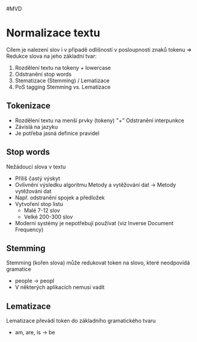 #MVD 
# Normalizace textu 
Cílem je nalezení slov i v případě odlišností v posloupnosti znaků tokenu => Redukce slova na jeho základní tvar:
1. Rozdělení textu na tokeny + lowercase 
2. Odstranění stop words 
3. Stematizace (Stemming) / Lematizace 
4. PoS tagging Stemming vs. Lematizace 

## Tokenizace 
- Rozdělení textu na menší prvky (tokeny) 
	"+" Odstranění interpunkce
- Závislá na jazyku 
- Je potřeba jasná definice pravidel

## Stop words 
Nežádoucí slova v textu 
- Příliš častý výskyt 
- Ovlivnění výsledku algoritmu 
Metody a vytěžování dat -> Metody vytěžování dat
- Např. odstranění spojek a předložek 
- Vytvoření stop listu 
	- Malé 7-12 slov 
	- Velké 200-300 slov 
- Moderní systémy je nepotřebují používat (viz Inverse Document Frequency)

## Stemming 
Stemming (kořen slova) může redukovat token na slovo, které neodpovídá gramatice 
- people -> peopl 
- V některých aplikacích nemusí vadit 

## Lematizace
Lematizace převádí token do základního gramatického tvaru 
- am, are, is -> be

